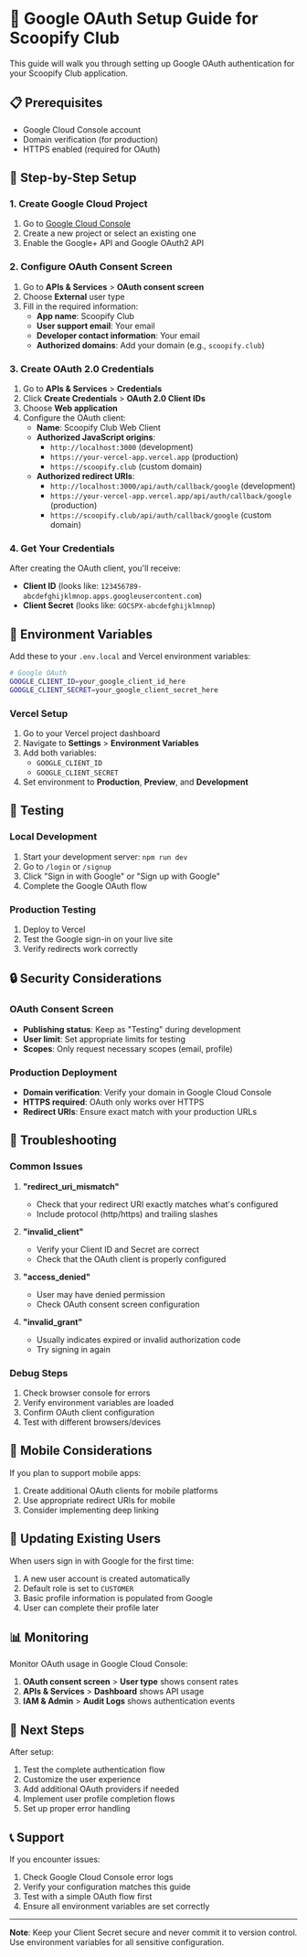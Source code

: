 # 🔐 Google OAuth Setup Guide for Scoopify Club

This guide will walk you through setting up Google OAuth authentication for your Scoopify Club application.

## 📋 Prerequisites

- Google Cloud Console account
- Domain verification (for production)
- HTTPS enabled (required for OAuth)

## 🚀 Step-by-Step Setup

### 1. Create Google Cloud Project

1. Go to [Google Cloud Console](https://console.cloud.google.com/)
2. Create a new project or select an existing one
3. Enable the Google+ API and Google OAuth2 API

### 2. Configure OAuth Consent Screen

1. Go to **APIs & Services** > **OAuth consent screen**
2. Choose **External** user type
3. Fill in the required information:
   - **App name**: Scoopify Club
   - **User support email**: Your email
   - **Developer contact information**: Your email
   - **Authorized domains**: Add your domain (e.g., `scoopify.club`)

### 3. Create OAuth 2.0 Credentials

1. Go to **APIs & Services** > **Credentials**
2. Click **Create Credentials** > **OAuth 2.0 Client IDs**
3. Choose **Web application**
4. Configure the OAuth client:
   - **Name**: Scoopify Club Web Client
   - **Authorized JavaScript origins**:
     - `http://localhost:3000` (development)
     - `https://your-vercel-app.vercel.app` (production)
     - `https://scoopify.club` (custom domain)
   - **Authorized redirect URIs**:
     - `http://localhost:3000/api/auth/callback/google` (development)
     - `https://your-vercel-app.vercel.app/api/auth/callback/google` (production)
     - `https://scoopify.club/api/auth/callback/google` (custom domain)

### 4. Get Your Credentials

After creating the OAuth client, you'll receive:
- **Client ID** (looks like: `123456789-abcdefghijklmnop.apps.googleusercontent.com`)
- **Client Secret** (looks like: `GOCSPX-abcdefghijklmnop`)

## 🔧 Environment Variables

Add these to your `.env.local` and Vercel environment variables:

```bash
# Google OAuth
GOOGLE_CLIENT_ID=your_google_client_id_here
GOOGLE_CLIENT_SECRET=your_google_client_secret_here
```

### Vercel Setup

1. Go to your Vercel project dashboard
2. Navigate to **Settings** > **Environment Variables**
3. Add both variables:
   - `GOOGLE_CLIENT_ID`
   - `GOOGLE_CLIENT_SECRET`
4. Set environment to **Production**, **Preview**, and **Development**

## 🧪 Testing

### Local Development

1. Start your development server: `npm run dev`
2. Go to `/login` or `/signup`
3. Click "Sign in with Google" or "Sign up with Google"
4. Complete the Google OAuth flow

### Production Testing

1. Deploy to Vercel
2. Test the Google sign-in on your live site
3. Verify redirects work correctly

## 🔒 Security Considerations

### OAuth Consent Screen

- **Publishing status**: Keep as "Testing" during development
- **User limit**: Set appropriate limits for testing
- **Scopes**: Only request necessary scopes (email, profile)

### Production Deployment

- **Domain verification**: Verify your domain in Google Cloud Console
- **HTTPS required**: OAuth only works over HTTPS
- **Redirect URIs**: Ensure exact match with your production URLs

## 🐛 Troubleshooting

### Common Issues

1. **"redirect_uri_mismatch"**
   - Check that your redirect URI exactly matches what's configured
   - Include protocol (http/https) and trailing slashes

2. **"invalid_client"**
   - Verify your Client ID and Secret are correct
   - Check that the OAuth client is properly configured

3. **"access_denied"**
   - User may have denied permission
   - Check OAuth consent screen configuration

4. **"invalid_grant"**
   - Usually indicates expired or invalid authorization code
   - Try signing in again

### Debug Steps

1. Check browser console for errors
2. Verify environment variables are loaded
3. Confirm OAuth client configuration
4. Test with different browsers/devices

## 📱 Mobile Considerations

If you plan to support mobile apps:

1. Create additional OAuth clients for mobile platforms
2. Use appropriate redirect URIs for mobile
3. Consider implementing deep linking

## 🔄 Updating Existing Users

When users sign in with Google for the first time:

1. A new user account is created automatically
2. Default role is set to `CUSTOMER`
3. Basic profile information is populated from Google
4. User can complete their profile later

## 📊 Monitoring

Monitor OAuth usage in Google Cloud Console:

1. **OAuth consent screen** > **User type** shows consent rates
2. **APIs & Services** > **Dashboard** shows API usage
3. **IAM & Admin** > **Audit Logs** shows authentication events

## 🎯 Next Steps

After setup:

1. Test the complete authentication flow
2. Customize the user experience
3. Add additional OAuth providers if needed
4. Implement user profile completion flows
5. Set up proper error handling

## 📞 Support

If you encounter issues:

1. Check Google Cloud Console error logs
2. Verify your configuration matches this guide
3. Test with a simple OAuth flow first
4. Ensure all environment variables are set correctly

---

**Note**: Keep your Client Secret secure and never commit it to version control. Use environment variables for all sensitive configuration. 